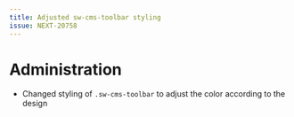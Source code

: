 ```yaml
---
title: Adjusted sw-cms-toolbar styling
issue: NEXT-20758
---
```

# Administration
* Changed styling of `.sw-cms-toolbar` to adjust the color according to the design